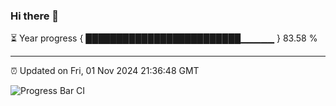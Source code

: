 ### Hi there 👋

⏳ Year progress { █████████████████████████▁▁▁▁▁ } 83.58 %

---

⏰ Updated on Fri, 01 Nov 2024 21:36:48 GMT

![Progress Bar CI](https://github.com/IshwaranRudhara/GIT-ACTION/workflows/Progress%20Bar%20CI/badge.svg)
